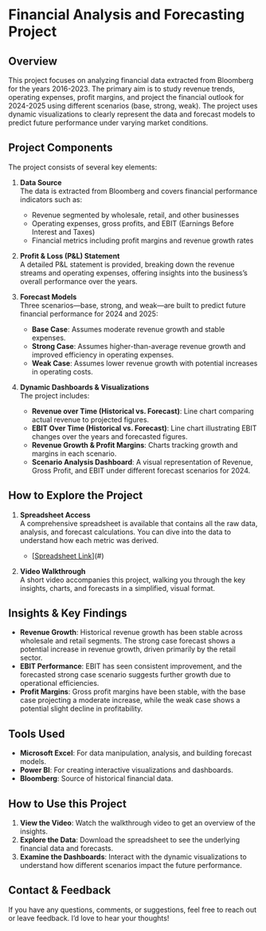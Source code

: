 # Financial Analysis and Forecasting Project

## Overview
This project focuses on analyzing financial data extracted from Bloomberg for the years 2016-2023. The primary aim is to study revenue trends, operating expenses, profit margins, and project the financial outlook for 2024-2025 using different scenarios (base, strong, weak). The project uses dynamic visualizations to clearly represent the data and forecast models to predict future performance under varying market conditions.

## Project Components
The project consists of several key elements:

1. **Data Source**  
   The data is extracted from Bloomberg and covers financial performance indicators such as:
   - Revenue segmented by wholesale, retail, and other businesses
   - Operating expenses, gross profits, and EBIT (Earnings Before Interest and Taxes)
   - Financial metrics including profit margins and revenue growth rates

2. **Profit & Loss (P&L) Statement**  
   A detailed P&L statement is provided, breaking down the revenue streams and operating expenses, offering insights into the business’s overall performance over the years.

3. **Forecast Models**  
   Three scenarios—base, strong, and weak—are built to predict future financial performance for 2024 and 2025:
   - **Base Case**: Assumes moderate revenue growth and stable expenses.
   - **Strong Case**: Assumes higher-than-average revenue growth and improved efficiency in operating expenses.
   - **Weak Case**: Assumes lower revenue growth with potential increases in operating costs.

4. **Dynamic Dashboards & Visualizations**  
   The project includes:
   - **Revenue over Time (Historical vs. Forecast)**: Line chart comparing actual revenue to projected figures.
   - **EBIT Over Time (Historical vs. Forecast)**: Line chart illustrating EBIT changes over the years and forecasted figures.
   - **Revenue Growth & Profit Margins**: Charts tracking growth and margins in each scenario.
   - **Scenario Analysis Dashboard**: A visual representation of Revenue, Gross Profit, and EBIT under different forecast scenarios for 2024.

## How to Explore the Project

1. **Spreadsheet Access**  
   A comprehensive spreadsheet is available that contains all the raw data, analysis, and forecast calculations. You can dive into the data to understand how each metric was derived.

   - [[Spreadsheet Link](https://docs.google.com/spreadsheets/d/1BiD8oHuSKxSh-g2shcsBQtCunnF_q8RNGCYodlP9o6k/edit?usp=sharing)](#)

2. **Video Walkthrough**  
   A short video accompanies this project, walking you through the key insights, charts, and forecasts in a simplified, visual format.

## Insights & Key Findings

- **Revenue Growth**: Historical revenue growth has been stable across wholesale and retail segments. The strong case forecast shows a potential increase in revenue growth, driven primarily by the retail sector.
- **EBIT Performance**: EBIT has seen consistent improvement, and the forecasted strong case scenario suggests further growth due to operational efficiencies.
- **Profit Margins**: Gross profit margins have been stable, with the base case projecting a moderate increase, while the weak case shows a potential slight decline in profitability.

## Tools Used
- **Microsoft Excel**: For data manipulation, analysis, and building forecast models.
- **Power BI**: For creating interactive visualizations and dashboards.
- **Bloomberg**: Source of historical financial data.

## How to Use this Project
1. **View the Video**: Watch the walkthrough video to get an overview of the insights.
2. **Explore the Data**: Download the spreadsheet to see the underlying financial data and forecasts.
3. **Examine the Dashboards**: Interact with the dynamic visualizations to understand how different scenarios impact the future performance.

## Contact & Feedback
If you have any questions, comments, or suggestions, feel free to reach out or leave feedback. I’d love to hear your thoughts!
